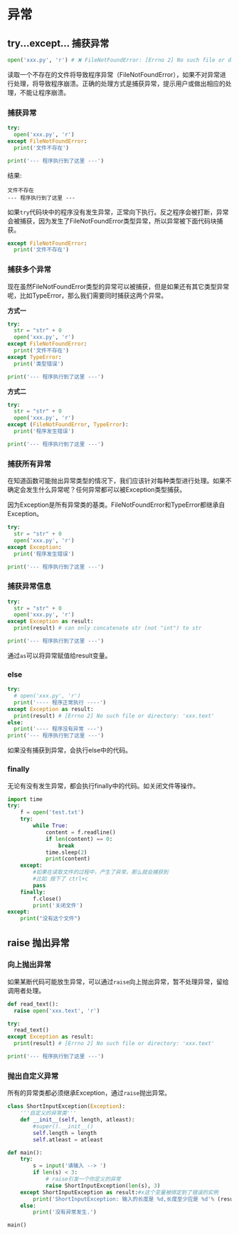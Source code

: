 # 异常

## try...except... 捕获异常

```python
open('xxx.py', 'r') # ❌ FileNotFoundError: [Errno 2] No such file or directory: 'xxx.py'
```

读取一个不存在的文件将导致程序异常（FileNotFoundError），如果不对异常进行处理，将导致程序崩溃。正确的处理方式是捕获异常，提示用户或做出相应的处理，不能让程序崩溃。

### 捕获异常

```python
try:
  open('xxx.py', 'r')
except FileNotFoundError:
  print('文件不存在')

print('--- 程序执行到了这里 ---')
```

结果:

```
文件不存在
--- 程序执行到了这里 ---
```

如果`try`代码块中的程序没有发生异常，正常向下执行。反之程序会被打断，异常会被捕获，因为发生了FileNotFoundError类型异常，所以异常被下面代码块捕获。

```python
except FileNotFoundError:
  print('文件不存在')
```

### 捕获多个异常

现在虽然FileNotFoundError类型的异常可以被捕获，但是如果还有其它类型异常呢，比如TypeError，那么我们需要同时捕获这两个异常。

**方式一**

```python
try:
  str = "str" + 0
  open('xxx.py', 'r')
except FileNotFoundError:
  print('文件不存在')
except TypeError:
  print('类型错误')

print('--- 程序执行到了这里 ---')
```

**方式二**

```python
try:
  str = "str" + 0
  open('xxx.py', 'r')
except (FileNotFoundError, TypeError):
  print('程序发生错误')

print('--- 程序执行到了这里 ---')
```

### 捕获所有异常

在知道函数可能抛出异常类型的情况下，我们应该针对每种类型进行处理。如果不确定会发生什么异常呢？任何异常都可以被Exception类型捕获。

因为Exception是所有异常类的基类。FileNotFoundError和TypeError都继承自Exception。

```python
try:
  str = "str" + 0
  open('xxx.py', 'r')
except Exception:
  print('程序发生错误')

print('--- 程序执行到了这里 ---')
```

### 捕获异常信息

```python
try:
  str = "str" + 0
  open('xxx.py', 'r')
except Exception as result:
  print(result) # can only concatenate str (not "int") to str

print('--- 程序执行到了这里 ---')
```

通过`as`可以将异常赋值给result变量。

### else

```python
try:
  # open('xxx.py', 'r')
  print('---- 程序正常执行 ----')
except Exception as result:
  print(result) # [Errno 2] No such file or directory: 'xxx.text'
else:
  print('---- 程序没有异常 ---')
print('--- 程序执行到了这里 ---')
```

如果没有捕获到异常，会执行else中的代码。

### finally

无论有没有发生异常，都会执行finally中的代码。如关闭文件等操作。

```python
import time
try:
    f = open('test.txt')
    try:
        while True:
            content = f.readline()
            if len(content) == 0:
                break
            time.sleep(2)
            print(content)
    except:
        #如果在读取文件的过程中，产生了异常，那么就会捕获到
        #比如 按下了 ctrl+c
        pass
    finally:
        f.close()
        print('关闭文件')
except:
    print("没有这个文件")
```

## raise 抛出异常

### 向上抛出异常

如果某断代码可能放生异常，可以通过`raise`向上抛出异常，暂不处理异常，留给调用者处理。

```python
def read_text():
  raise open('xxx.text', 'r')

try:
  read_text()
except Exception as result:
  print(result) # [Errno 2] No such file or directory: 'xxx.text'

print('--- 程序执行到了这里 ---')
```

### 抛出自定义异常

所有的异常类都必须继承Exception，通过`raise`抛出异常。

```python
class ShortInputException(Exception):
    '''自定义的异常类'''
    def __init__(self, length, atleast):
        #super().__init__()
        self.length = length
        self.atleast = atleast

def main():
    try:
        s = input('请输入 --> ')
        if len(s) < 3:
            # raise引发一个你定义的异常
            raise ShortInputException(len(s), 3)
    except ShortInputException as result:#x这个变量被绑定到了错误的实例
        print('ShortInputException: 输入的长度是 %d,长度至少应是 %d'% (result.length, result.atleast))
    else:
        print('没有异常发生.')

main()
```


